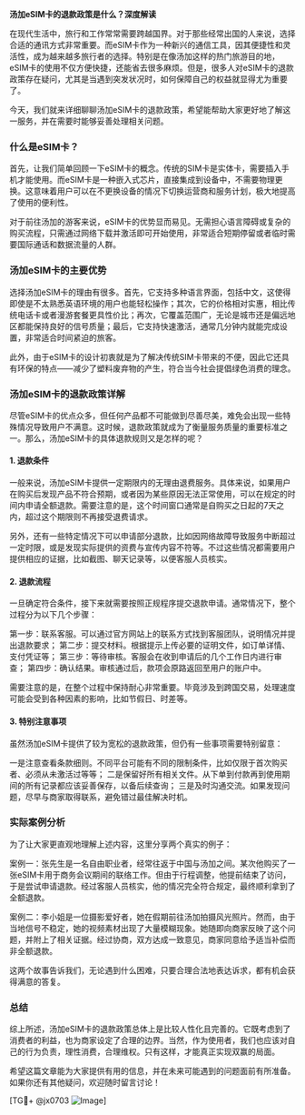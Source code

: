 **汤加eSIM卡的退款政策是什么？深度解读**

在现代生活中，旅行和工作常常需要跨越国界。对于那些经常出国的人来说，选择合适的通讯方式非常重要。而eSIM卡作为一种新兴的通信工具，因其便捷性和灵活性，成为越来越多旅行者的选择。特别是在像汤加这样的热门旅游目的地，eSIM卡的使用不仅方便快捷，还能省去很多麻烦。但是，很多人对eSIM卡的退款政策存在疑问，尤其是当遇到突发状况时，如何保障自己的权益就显得尤为重要了。

今天，我们就来详细聊聊汤加eSIM卡的退款政策，希望能帮助大家更好地了解这一服务，并在需要时能够妥善处理相关问题。

### 什么是eSIM卡？

首先，让我们简单回顾一下eSIM卡的概念。传统的SIM卡是实体卡，需要插入手机才能使用。而eSIM卡是一种嵌入式芯片，直接集成到设备中，不需要物理更换。这意味着用户可以在不更换设备的情况下切换运营商和服务计划，极大地提高了使用的便利性。

对于前往汤加的游客来说，eSIM卡的优势显而易见。无需担心语言障碍或复杂的购买流程，只需通过网络下载并激活即可开始使用，非常适合短期停留或者临时需要国际通话和数据流量的人群。

### 汤加eSIM卡的主要优势

选择汤加eSIM卡的理由有很多。首先，它支持多种语言界面，包括中文，这使得即使是不太熟悉英语环境的用户也能轻松操作；其次，它的价格相对实惠，相比传统电话卡或者漫游套餐更具性价比；再次，它覆盖范围广，无论是城市还是偏远地区都能保持良好的信号质量；最后，它支持快速激活，通常几分钟内就能完成设置，非常适合时间紧迫的旅客。

此外，由于eSIM卡的设计初衷就是为了解决传统SIM卡带来的不便，因此它还具有环保的特点——减少了塑料废弃物的产生，符合当今社会提倡绿色消费的理念。

### 汤加eSIM卡的退款政策详解

尽管eSIM卡的优点众多，但任何产品都不可能做到尽善尽美，难免会出现一些特殊情况导致用户不满意。这时候，退款政策就成为了衡量服务质量的重要标准之一。那么，汤加eSIM卡的具体退款规则又是怎样的呢？

#### 1. 退款条件

一般来说，汤加eSIM卡提供一定期限内的无理由退费服务。具体来说，如果用户在购买后发现产品不符合预期，或者因为某些原因无法正常使用，可以在规定的时间内申请全额退款。需要注意的是，这个时间窗口通常是自购买之日起的7天之内，超过这个期限则不再接受退费请求。

另外，还有一些特定情况下可以申请部分退款，比如因网络故障导致服务中断超过一定时限，或是发现实际提供的资费与宣传内容不符等。不过这些情况都需要用户提供相应的证据，比如截图、聊天记录等，以便客服人员核实。

#### 2. 退款流程

一旦确定符合条件，接下来就需要按照正规程序提交退款申请。通常情况下，整个过程分为以下几个步骤：

第一步：联系客服。可以通过官方网站上的联系方式找到客服团队，说明情况并提出退款要求；
第二步：提交材料。根据提示上传必要的证明文件，如订单详情、支付凭证等；
第三步：等待审核。客服会在收到申请后的几个工作日内进行审查；
第四步：确认结果。审核通过后，款项会原路返回至用户的账户中。

需要注意的是，在整个过程中保持耐心非常重要。毕竟涉及到跨国交易，处理速度可能会受到各种因素的影响，比如节假日、时差等。

#### 3. 特别注意事项

虽然汤加eSIM卡提供了较为宽松的退款政策，但仍有一些事项需要特别留意：

一是注意查看条款细则。不同平台可能有不同的限制条件，比如仅限于首次购买者、必须从未激活过等等；
二是保留好所有相关文件。从下单到付款再到使用期间的所有记录都应该妥善保存，以备后续查询；
三是及时沟通交流。如果发现问题，尽早与商家取得联系，避免错过最佳解决时机。

### 实际案例分析

为了让大家更直观地理解上述内容，这里分享两个真实的例子：

案例一：张先生是一名自由职业者，经常往返于中国与汤加之间。某次他购买了一张eSIM卡用于商务会议期间的联络工作。但由于行程调整，他提前结束了访问，于是尝试申请退款。经过客服人员核实，他的情况完全符合规定，最终顺利拿到了全额退款。

案例二：李小姐是一位摄影爱好者，她在假期前往汤加拍摄风光照片。然而，由于当地信号不稳定，她的视频素材出现了大量模糊现象。她随即向商家反映了这个问题，并附上了相关证据。经过协商，双方达成一致意见，商家同意给予适当补偿而非全额退款。

这两个故事告诉我们，无论遇到什么困难，只要合理合法地表达诉求，都有机会获得满意的答复。

### 总结

综上所述，汤加eSIM卡的退款政策总体上是比较人性化且完善的。它既考虑到了消费者的利益，也为商家设定了合理的边界。当然，作为使用者，我们也应该对自己的行为负责，理性消费，合理维权。只有这样，才能真正实现双赢的局面。

希望这篇文章能为大家提供有用的信息，并在未来可能遇到的问题面前有所准备。如果你还有其他疑问，欢迎随时留言讨论！

[TG💪+ @jx0703 ![Image](https://github.com/user-attachments/assets/dbca1d08-cadb-493c-b0ec-ad6f7a83f270)]